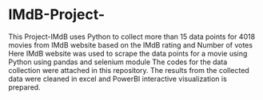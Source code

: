 # IMdB-Project-
This Project-IMdB uses Python to collect more than 15 data points for 4018 movies from IMdB website based on the IMdB rating and Number of votes
Here IMdB website was used to scrape the data points for a movie using Python using pandas and selenium module
The codes for the data collection were attached in this repository. 
The results from the collected data were cleaned in excel and PowerBI interactive visualization is prepared.
